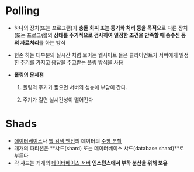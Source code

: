 # Polling

- 하나의 장치(또는 프로그램)가 **충돌 회피 또는 동기화 처리 등을 목적**으로 다른 장치(또는 프로그램)의 **상태를 주기적으로 검사하여 일정한 조건을 만족할 때 송수신 등의 자료처리**를 하는 방식

- 현존 하는 대부분의 실시간 처럼 보이는 웹사이트 들은 클라이언트가 서버에게 일정한 주기를 가지고 응답을 주고받는 폴링 방식을 사용

- **폴링의 문제점**

  1. 폴링의 주기가 짧으면 서버의 성능에 부담이 간다.

  2. 주기가 길면 실시간성이 떨어진다

# Shads

- [데이터베이스](https://ko.wikipedia.org/wiki/데이터베이스)나 [웹 검색 엔진](https://ko.wikipedia.org/wiki/웹_검색_엔진)의 데이터의 [수평 분할](https://ko.wikipedia.org/wiki/데이터베이스_분할)
- 개개의 파티션은 **샤드(shard) 또는 데이터베이스 샤드(database shard)**로 부른다
- 각 샤드는 개개의 [데이터베이스 서버](https://ko.wikipedia.org/wiki/데이터베이스_서버) **인스턴스에서 부하 분산을 위해 보유**

